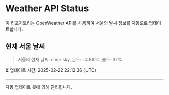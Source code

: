 
# Weather API Status

이 리포지토리는 OpenWeather API를 사용하여 서울의 날씨 정보를 자동으로 업데이트합니다.

## 현재 서울 날씨
> 서울의 현재 날씨: clear sky, 온도: -4.86°C, 습도: 37%

⏳ 업데이트 시간: 2025-02-22 22:12:36 (UTC)

---
자동 업데이트 봇에 의해 관리됩니다.
